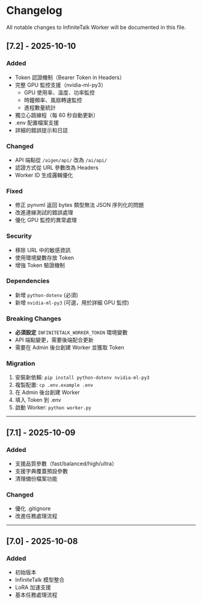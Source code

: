 # Changelog

All notable changes to InfiniteTalk Worker will be documented in this file.

## [7.2] - 2025-10-10

### Added
- Token 認證機制（Bearer Token in Headers）
- 完整 GPU 監控支援（nvidia-ml-py3）
  - GPU 使用率、溫度、功率監控
  - 時鐘頻率、風扇轉速監控
  - 進程數量統計
- 獨立心跳線程（每 60 秒自動更新）
- .env 配置檔案支援
- 詳細的錯誤提示和日誌

### Changed
- API 端點從 `/aigen/api/` 改為 `/ai/api/`
- 認證方式從 URL 參數改為 Headers
- Worker ID 生成邏輯優化

### Fixed
- 修正 pynvml 返回 bytes 類型無法 JSON 序列化的問題
- 改進連線測試的錯誤處理
- 優化 GPU 監控的異常處理

### Security
- 移除 URL 中的敏感資訊
- 使用環境變數存放 Token
- 增強 Token 驗證機制

### Dependencies
- 新增 `python-dotenv` (必須)
- 新增 `nvidia-ml-py3` (可選，用於詳細 GPU 監控)

### Breaking Changes
- **必須設定** `INFINITETALK_WORKER_TOKEN` 環境變數
- API 端點變更，需要後端配合更新
- 需要在 Admin 後台創建 Worker 並獲取 Token

### Migration
1. 安裝新依賴: `pip install python-dotenv nvidia-ml-py3`
2. 複製配置: `cp .env.example .env`
3. 在 Admin 後台創建 Worker
4. 填入 Token 到 .env
5. 啟動 Worker: `python worker.py`

---

## [7.1] - 2025-10-09

### Added
- 支援品質參數（fast/balanced/high/ultra）
- 支援字典覆蓋預設參數
- 清理備份檔案功能

### Changed
- 優化 .gitignore
- 改進任務處理流程

---

## [7.0] - 2025-10-08

### Added
- 初始版本
- InfiniteTalk 模型整合
- LoRA 加速支援
- 基本任務處理流程
